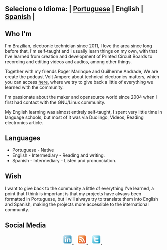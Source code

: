 ## Selecione o Idioma: | [Portuguese](README.md) | English | [Spanish](README_es.md) |


## Who I'm

I'm Brazilian, electronic technician since 2011, I love the area since long before that, I'm self-taught and I usually learn things on my own, with that I've learned from creation and development of Printed Circuit Boards to recording and editing videos and audios, among other things.

Together with my friends Roger Marinque and Guilherme Andrade, We are create the podcast Volt Ampere about technical electronics matters, which you can access [here](https://voltamperepod.com/), where we try to give back a little of everything we learned with the community.

I'm passionate about the maker and opensource world since 2004 when I first had contact with the GNU/Linux community.

My English learning was almost entirely self-taught, I spent very little time in language schools, but most of it was via Duolingo, Videos, Reading electronics article.


## Languages

* Portuguese - Native
* English - Intermediary - Reading and writing.
* Spanish - Intermediary - Listen and pronunciation.


## Wish

I want to give back to the community a little of everything I've learned, a point that I think is important is that my projects have always been formatted in Portuguese, but I will always try to translate them into English and Spanish, making the projects more accessible to the international community. 

## Social Media

<p align='center'>
	<a href="https://www.linkedin.com/in/adrian-bento-lemos-2bb76036" target="_blank"><img height="30" src="./images/linkedin.png"> </a>&nbsp;&nbsp;
	<a href="https://hexatronic.com.br/feed/podcast/" target="_blank"><img height="30" src="./images/rss.png"> </a>&nbsp;&nbsp;
	<a href="https://www.twitter.com/adrianlemos" target="_blank"><img height="30" src="./images/twitter.png"> </a>&nbsp;&nbsp;
</p>